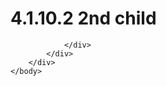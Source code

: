 <html dir="LTR" xmlns:mshelp="http://msdn.microsoft.com/mshelp" xmlns:ddue="http://ddue.schemas.microsoft.com/authoring/2003/5" xmlns:xlink="http://www.w3.org/1999/xlink" xmlns:tool="http://www.microsoft.com/tooltip">
    <head>
        <meta http-equiv="Content-Type" content="text/html; CHARSET=utf-8"></meta>
        <meta name="save" content="history"></meta>
        <title>4.1.10.2 2nd child</title>
        <xml>
            <mshelp:toctitle title="4.1.10.2 2nd child"></mshelp:toctitle>
            <mshelp:rltitle title="[MS-CANARYBLOCK]: 2nd child"></mshelp:rltitle>
            <mshelp:keyword index="A" term="6c2544f4-85e9-4941-9c1e-c3cb32fa3a24"></mshelp:keyword>
            <mshelp:attr name="DCSext.ContentType" value="open specification"></mshelp:attr>
            <mshelp:attr name="AssetID" value="6c2544f4-85e9-4941-9c1e-c3cb32fa3a24"></mshelp:attr>
            <mshelp:attr name="TopicType" value="kbRef"></mshelp:attr>
            <mshelp:attr name="DCSext.Title" value="[MS-CANARYBLOCK]: 2nd child" />
        </xml>
    </head>
    <body>
        <div id="header">
            <h1 class="heading">4.1.10.2 2nd child</h1>
        </div>
        <div id="mainSection">
            <div id="mainBody">
                <div id="allHistory" class="saveHistory"></div>
                <div id="sectionSection0" class="section" name="collapseableSection">
                    


                </div>
            </div>
        </div>
    </body>
</html>